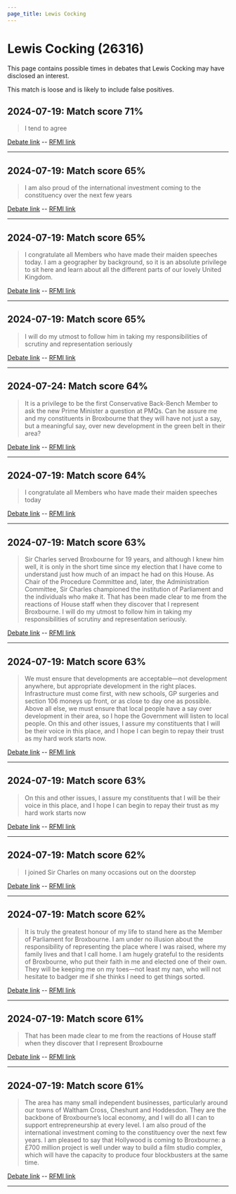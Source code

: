 ```yaml
---
page_title: Lewis Cocking
---
```


# Lewis Cocking  (26316)

This page contains possible times in debates that Lewis Cocking may have disclosed an interest.

This match is loose and is likely to include false positives. 



## 2024-07-19: Match score 71%

>I tend to agree

[Debate link](https://www.theyworkforyou.com/debates/?id=2024-07-19b.356.1)  --  [RFMI link](https://www.theyworkforyou.com/mp/26316/register)


---



## 2024-07-19: Match score 65%

>I am also proud of the international investment coming to the constituency over the next few years

[Debate link](https://www.theyworkforyou.com/debates/?id=2024-07-19b.356.1)  --  [RFMI link](https://www.theyworkforyou.com/mp/26316/register)


---



## 2024-07-19: Match score 65%

>I congratulate all Members who have made their maiden speeches today. I am a geographer by background, so it is an absolute privilege to sit here and learn about all the different parts of our lovely United Kingdom.

[Debate link](https://www.theyworkforyou.com/debates/?id=2024-07-19b.356.1)  --  [RFMI link](https://www.theyworkforyou.com/mp/26316/register)


---



## 2024-07-19: Match score 65%

>I will do my utmost to follow him in taking my responsibilities of scrutiny and representation seriously

[Debate link](https://www.theyworkforyou.com/debates/?id=2024-07-19b.356.1)  --  [RFMI link](https://www.theyworkforyou.com/mp/26316/register)


---



## 2024-07-24: Match score 64%

>It is a privilege to be the first Conservative Back-Bench Member to ask the new Prime Minister a question at PMQs. Can he assure me and my constituents in Broxbourne that they will have not just a say, but a meaningful say, over new development in the green belt in their area?

[Debate link](https://www.theyworkforyou.com/debates/?id=2024-07-24d.669.0)  --  [RFMI link](https://www.theyworkforyou.com/mp/26316/register)


---



## 2024-07-19: Match score 64%

>I congratulate all Members who have made their maiden speeches today

[Debate link](https://www.theyworkforyou.com/debates/?id=2024-07-19b.356.1)  --  [RFMI link](https://www.theyworkforyou.com/mp/26316/register)


---



## 2024-07-19: Match score 63%

>Sir Charles served Broxbourne for 19 years, and although I knew him well, it is only in the short time since my election that I have come to understand just how much of an impact he had on this House. As Chair of the Procedure Committee and, later, the Administration Committee, Sir Charles championed the institution of Parliament and the individuals who make it. That has been made clear to me from the reactions of House staff when they discover that I represent Broxbourne. I will do my utmost to follow him in taking my responsibilities of scrutiny and representation seriously.

[Debate link](https://www.theyworkforyou.com/debates/?id=2024-07-19b.356.1)  --  [RFMI link](https://www.theyworkforyou.com/mp/26316/register)


---



## 2024-07-19: Match score 63%

>We must ensure that developments are acceptable—not development anywhere, but appropriate development in the right places. Infrastructure must come first, with new schools, GP surgeries and section 106 moneys up front, or as close to day one as possible. Above all else, we must ensure that local people have a say over development in their area, so I hope the Government will listen to local people. On this and other issues, I assure my constituents that I will be their voice in this place, and I hope I can begin to repay their trust as my hard work starts now.

[Debate link](https://www.theyworkforyou.com/debates/?id=2024-07-19b.356.1)  --  [RFMI link](https://www.theyworkforyou.com/mp/26316/register)


---



## 2024-07-19: Match score 63%

>On this and other issues, I assure my constituents that I will be their voice in this place, and I hope I can begin to repay their trust as my hard work starts now

[Debate link](https://www.theyworkforyou.com/debates/?id=2024-07-19b.356.1)  --  [RFMI link](https://www.theyworkforyou.com/mp/26316/register)


---



## 2024-07-19: Match score 62%

>I joined Sir Charles on many occasions out on the doorstep

[Debate link](https://www.theyworkforyou.com/debates/?id=2024-07-19b.356.1)  --  [RFMI link](https://www.theyworkforyou.com/mp/26316/register)


---



## 2024-07-19: Match score 62%

>It is truly the greatest honour of my life to stand here as the Member of Parliament for Broxbourne. I am under no illusion about the responsibility of representing the place where I was raised, where my family lives and that I call home. I am hugely grateful to the residents of Broxbourne, who put their faith in me and elected one of their own. They will be keeping me on my toes—not least my nan, who will not hesitate to badger me if she thinks I need to get things sorted.

[Debate link](https://www.theyworkforyou.com/debates/?id=2024-07-19b.356.1)  --  [RFMI link](https://www.theyworkforyou.com/mp/26316/register)


---



## 2024-07-19: Match score 61%

>That has been made clear to me from the reactions of House staff when they discover that I represent Broxbourne

[Debate link](https://www.theyworkforyou.com/debates/?id=2024-07-19b.356.1)  --  [RFMI link](https://www.theyworkforyou.com/mp/26316/register)


---



## 2024-07-19: Match score 61%

>The area has many small independent businesses, particularly around our towns of Waltham Cross, Cheshunt and Hoddesdon. They are the backbone of Broxbourne’s local economy, and I will do all I can to support entrepreneurship at every level. I am also proud of the international investment coming to the constituency over the next few years. I am pleased to say that Hollywood is coming to Broxbourne: a £700 million project is well under way to build a film studio complex, which will have the capacity to produce four blockbusters at the same time.

[Debate link](https://www.theyworkforyou.com/debates/?id=2024-07-19b.356.1)  --  [RFMI link](https://www.theyworkforyou.com/mp/26316/register)


---

